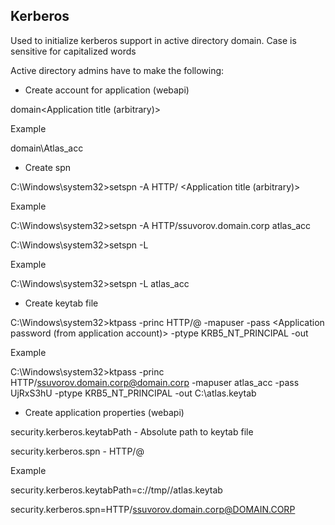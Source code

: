 ## Kerberos
Used to initialize kerberos support in active directory domain. Case is sensitive for capitalized words

Active directory admins have to make the following:
- Create account for application (webapi)

domain\<Application title (arbitrary)>

Example

domain\Atlas_acc

- Create spn

C:\Windows\system32>setspn -A HTTP/<Tomcat server domain name> <Application title (arbitrary)>

Example

C:\Windows\system32>setspn -A HTTP/ssuvorov.domain.corp atlas_acc

C:\Windows\system32>setspn -L <Application title>

Example

C:\Windows\system32>setspn -L atlas_acc

- Create keytab file

C:\Windows\system32>ktpass -princ HTTP/<Tomcat server domain name>@<Realm> -mapuser <Application title> -pass <Application password (from application account)> -ptype KRB5_NT_PRINCIPAL -out <Path to keytab file>

Example

C:\Windows\system32>ktpass -princ HTTP/ssuvorov.domain.corp@domain.corp -mapuser atlas_acc -pass UjRxS3hU -ptype KRB5_NT_PRINCIPAL -out C:\atlas.keytab

- Create application properties (webapi)

security.kerberos.keytabPath - Absolute path to keytab file

security.kerberos.spn - HTTP/<Tomcat server domain name>@<Realm>

Example

security.kerberos.keytabPath=c://tmp//atlas.keytab

security.kerberos.spn=HTTP/ssuvorov.domain.corp@DOMAIN.CORP




